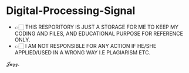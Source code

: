 # Digital-Processing-Signal

- 👉🏻 THIS RESPORITORY IS JUST A STORAGE FOR ME TO KEEP MY CODING AND FILES, AND EDUCATIONAL PURPOSE FOR REFERENCE ONLY. 
- 👉🏻 I AM NOT RESPONSIBLE FOR ANY ACTION IF HE/SHE APPLIED/USED IN A WRONG WAY I.E PLAGIARISM ETC.

𝓙𝓪𝔃𝔃.
